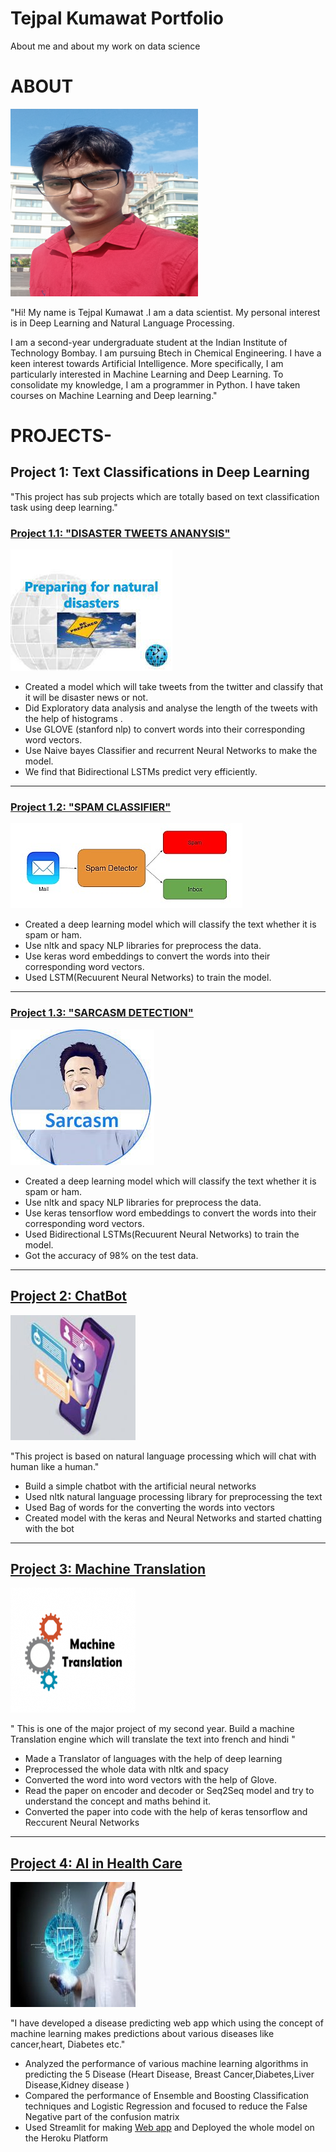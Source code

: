 # Tejpal Kumawat Portfolio

About me and about my work on data science

# ABOUT
 ![](/images/resize-1618382436454832916tejpal.png)
 
  "Hi! My name is Tejpal Kumawat .I am a data scientist. My personal interest is in Deep Learning and Natural Language Processing.

  I am a second-year undergraduate student at the Indian Institute of Technology Bombay. I am pursuing  Btech in Chemical Engineering.
  I have a keen interest towards Artificial Intelligence. More specifically, I am particularly interested in Machine Learning and Deep Learning.
  To consolidate my knowledge, I am a programmer in Python. I have taken courses on Machine Learning and Deep learning."

# PROJECTS-

## Project 1:  Text Classifications in Deep Learning
"This project has sub projects which are totally based on text classification task using deep learning."

### [ Project 1.1: "DISASTER TWEETS ANANYSIS"](https://github.com/tejpal123456789/Natural-Language-Processing/blob/main/Diasaster_twitter_ananlysis.ipynb)
![](/images/disaster1.jpg)

 * Created a model which will take tweets from the twitter and classify that it will be disaster news or not.
 * Did Exploratory data analysis and analyse the length of the tweets with the help of histograms .
 * Use GLOVE (stanford nlp) to convert words into their corresponding word vectors.
 * Use Naive bayes Classifier and recurrent Neural Networks to make the model.
 * We find that Bidirectional LSTMs predict very efficiently.
 
 -------------------

### [ Project 1.2: "SPAM CLASSIFIER"](https://github.com/tejpal123456789/Natural-Language-Processing/blob/main/spam_classifer.ipynb)
 ![](/images/spam.jpg)

 * Created a deep learning model which will classify the text whether it is spam or ham.
 * Use nltk and spacy NLP libraries for preprocess the data.
 * Use keras word embeddings to convert the words into their corresponding word vectors.
 * Used LSTM(Recuurent Neural Networks) to train the model.

----------------------------
### [Project 1.3: "SARCASM DETECTION"](https://github.com/tejpal123456789/Natural-Language-Processing/blob/main/sarcasm_detection.ipynb)
![](/images/sarcasm.jpg)
 
 * Created a deep learning model which will classify the text whether it is spam or ham.
 * Use nltk and spacy NLP libraries for preprocess the data.
 * Use keras tensorflow word embeddings to convert the words into their corresponding word vectors.
 * Used Bidirectional LSTMs(Recuurent Neural Networks) to train the model.
 * Got the accuracy of 98% on the test data.
 
 -------------

## [Project 2:  ChatBot](https://github.com/tejpal123456789/Chatbot/blob/main/Chatbot.ipynb)
  ![](/images/resize-1618594701874869920chatbot2.jpg)
  
"This project is based on natural language processing which will chat with human like a human."

* Build a simple chatbot with the artificial neural networks
* Used nltk natural language processing library for preprocessing the text
* Used Bag of words for the converting the words into vectors
* Created model with the keras and Neural Networks and started chatting with the bot

--------------------

## [Project 3: Machine Translation](https://github.com/tejpal123456789/Machine-Translation/blob/main/english_french.ipynb)
![](/images/resize-16185953212137604552translator.png)

 " This is one of the major project of my second year. Build a machine Translation engine which will translate the text into french and hindi "
 
 * Made a Translator of languages with the help of deep learning
 * Preprocessed the whole data with nltk and spacy
 * Converted the word into word vectors with the help of Glove.
 * Read the paper on encoder and decoder or Seq2Seq model and try to understand the concept and maths behind it.
 * Converted the paper into code with the help of keras tensorflow and Reccurent Neural Networks

 -----------------------------------------------------------


 ## [Project 4: AI in Health Care](https://github.com/tejpal123456789/Implementation-of-ML-in-Health-Care-5-projects)
 
 ![](/images/resize-1618595582767751135heathcareai.jpg)
 
 "I have developed a disease predicting web app which using the concept of machine learning makes predictions about various diseases like cancer,heart, Diabetes etc."
 
 * Analyzed the performance of various machine learning algorithms in predicting the 5 Disease (Heart Disease,
  Breast Cancer,Diabetes,Liver Disease,Kidney disease )
 * Compared the performance of Ensemble and Boosting Classification techniques and Logistic Regression and focused to reduce the False Negative part of the confusion matrix
 * Used Streamlit for making [Web app](https://healthcare-app-prediction.herokuapp.com/) and Deployed the whole model on the Heroku Platform 


